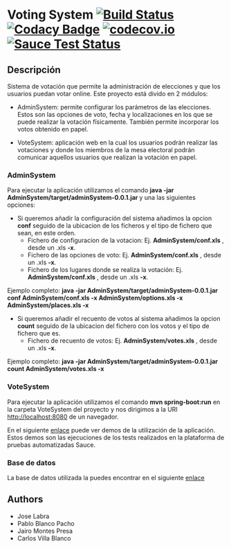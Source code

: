 # Voting System [![Build Status](https://travis-ci.org/Arquisoft/VotingSystem_1a.svg?branch=master)](https://travis-ci.org/Arquisoft/VotingSystem_1a) [![Codacy Badge](https://api.codacy.com/project/badge/grade/8fe739c734294d5d8e364b4e59592dbd)](https://www.codacy.com/app/jelabra/VotingSystem_1a) [![codecov.io](https://codecov.io/github/Arquisoft/VotingSystem_1a/coverage.svg?branch=master)](https://codecov.io/github/Arquisoft/VotingSystem_1a?branch=master) [![Sauce Test Status](https://saucelabs.com/buildstatus/carlvilla)](https://saucelabs.com/u/carlvilla?auth=0233acf3-4700-42f6-90e9-761227147d49)

## Descripción
Sistema de votación que permite la administración de elecciones y que los usuarios puedan votar online. Este proyecto está divido en 2 módulos:

* AdminSystem: permite configurar los parámetros de las elecciones. Estos son las opciones de voto, fecha y localizaciones en los que se puede realizar la votación físicamente. También permite incorporar los votos obtenido en papel.

* VoteSystem: aplicación web en la cual los usuarios podrán realizar las votaciones y donde los miembros de la mesa electoral podrán comunicar aquellos usuarios que realizan la votación en papel.

### AdminSystem

Para ejecutar la aplicación utilizamos el comando <b>java -jar AdminSystem/target/adminSystem-0.0.1.jar </b> y una las siguientes opciones:
* Si queremos añadir la configuración del sistema añadimos la opcion <b>conf</b> seguido de la ubicacion de los ficheros y el tipo de fichero que sean, en este orden.
  * Fichero de configuracion de la votacion: Ej. <b>AdminSystem/conf.xls</b> , desde un .xls <b>-x</b>.
  * Fichero de las opciones de voto: Ej. <b>AdminSystem/conf.xls</b> , desde un .xls <b>-x</b>.
  * Fichero de los lugares donde se realiza la votación: Ej. <b>AdminSystem/conf.xls</b> , desde un .xls <b>-x</b>.

Ejemplo completo: <b>java -jar AdminSystem/target/adminSystem-0.0.1.jar conf AdminSystem/conf.xls -x AdminSystem/options.xls -x AdminSystem/places.xls -x</b>

* Si queremos añadir el recuento de votos al sistema añadimos la opcion <b>count</b> seguido de la ubicacion del fichero con los votos y el tipo de fichero que es.
  * Fichero de recuento de votos: Ej. <b>AdminSystem/votes.xls</b> , desde un .xls <b>-x</b>.

Ejemplo completo: <b>java -jar AdminSystem/target/adminSystem-0.0.1.jar count AdminSystem/votes.xls -x</b>


### VoteSystem

Para ejecutar la aplicación utilizamos el comando <b>mvn spring-boot:run</b> en la carpeta VoteSystem del proyecto y nos dirigimos a la URI <a href="http://localhost:8080">http://localhost:8080</a> de un navegador. 

En el siguiente <a href="https://saucelabs.com/u/carlvilla?auth=0233acf3-4700-42f6-90e9-761227147d49">enlace</a> puede ver demos de la utilización de la aplicación. Estos demos son las ejecuciones de los tests realizados en la plataforma de pruebas automatizadas Sauce.

### Base de datos

La base de datos utilizada la puedes encontrar en el siguiente <a href= "https://www.dropbox.com/s/x0v8g983pde20cw/Base%20de%20datos%20%28hsqldb%29.zip?dl=0"> enlace </a>


## Authors

* Jose Labra
* Pablo Blanco Pacho
* Jairo Montes Presa
* Carlos Villa Blanco




